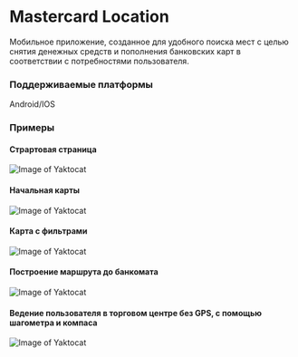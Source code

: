 # Mastercard Location #
Мобильное приложение, созданное для удобного поиска мест с целью снятия денежных средств и пополнения банковских карт в соответствии с потребностями пользователя.

### Поддерживаемые платформы ###
Android/IOS
### Примеры ###
#### Страртовая страница ####
![Image of Yaktocat](https://github.com/isychev/vk2018/raw/master/images/sc1.png)
#### Начальная карты ####
![Image of Yaktocat](https://github.com/isychev/vk2018/raw/master/images/sc2.png)
#### Карта с фильтрами ####
![Image of Yaktocat](https://github.com/isychev/vk2018/raw/master/images/sc3.png)
#### Построение маршрута до банкомата ####
![Image of Yaktocat](https://github.com/isychev/vk2018/raw/master/images/sc4.png)
#### Ведение пользователя в торговом центре без GPS, с помощью шагометра и компаса ####
![Image of Yaktocat](https://github.com/isychev/vk2018/raw/master/images/sc6.png)
